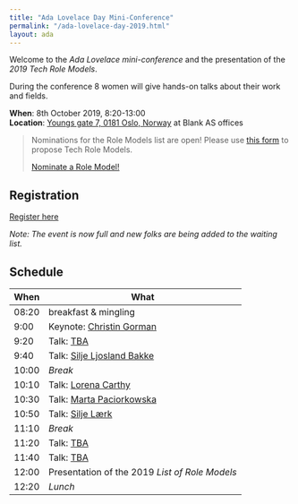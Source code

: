 ```yaml
---
title: "Ada Lovelace Day Mini-Conference"
permalink: "/ada-lovelace-day-2019.html"
layout: ada
---
```


Welcome to the _Ada Lovelace mini-conference_ and the presentation of the _2019 Tech Role Models_.

During the conference 8 women will give hands-on talks about their work and fields.

**When**: 8th October 2019, 8:20-13:00  
**Location**: [Youngs gate 7, 0181 Oslo, Norway](https://goo.gl/maps/E5re8jL5EGzmPW5R7) at Blank AS offices 

> Nominations for the Role Models list are open!
> Please use [this form](https://forms.gle/jCMJEj5HcTzs5p8JA) to propose Tech Role Models.
>
> <a href="https://forms.gle/jCMJEj5HcTzs5p8JA" target="_blank" class="btn btn-dark">Nominate a Role Model!</a>


## Registration

<a href="https://www.meetup.com/de-DE/Tech-Women-Norway/events/264108718/" class="btn btn-dark">Register here</a>

_Note: The event is now full and new folks are being added to the waiting list._

## Schedule

| When  | What                                                        |
| ----- | ----------------------------------------------------------- |
| 08:20 | breakfast &amp; mingling                                    |
| 9:00  | Keynote: [Christin Gorman][1]                               |
| 9:20  | Talk: [TBA][2]                                              |
| 9:40  | Talk: [Silje Ljosland Bakke][3]                             |
| 10:00 | _Break_                                                     |
| 10:10 | Talk: [Lorena Carthy][4]                                    |
| 10:30 | Talk: [Marta Paciorkowska][5]                               |
| 10:50 | Talk: [Silje Lærk][6]                                       |
| 11:10 | _Break_                                                     |
| 11:20 | Talk: [TBA][2]                                              |
| 11:40 | Talk: [TBA][2]                                              |
| 12:00 | Presentation of the 2019 _List of Role Models_              |
| 12:20 | _Lunch_                                                     |

[1]: https://twitter.com/ChristinGorman
[2]: https://techwomen.no
[3]: https://twitter.com/siljelb
[4]: https://twitter.com/acdlola
[5]: https://twitter.com/a_meba
[6]: https://twitter.com/siljel
[7]: https://techwomen.no
[8]: https://techwomen.no
